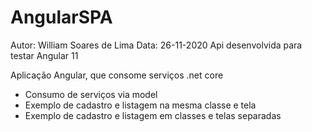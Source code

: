 # AngularSPA

Autor: William Soares de Lima Data: 26-11-2020
Api desenvolvida para testar Angular 11

Aplicação Angular, que consome serviços .net core
- Consumo de serviços via model
- Exemplo de cadastro e listagem na mesma classe e tela
- Exemplo de cadastro e listagem em classes e telas separadas

